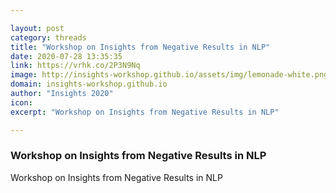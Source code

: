 ```yaml
---

layout: post
category: threads
title: "Workshop on Insights from Negative Results in NLP"
date: 2020-07-28 13:35:35
link: https://vrhk.co/2P3N9Nq
image: http://insights-workshop.github.io/assets/img/lemonade-white.png
domain: insights-workshop.github.io
author: "Insights 2020"
icon: 
excerpt: "Workshop on Insights from Negative Results in NLP"

---
```


### Workshop on Insights from Negative Results in NLP

Workshop on Insights from Negative Results in NLP